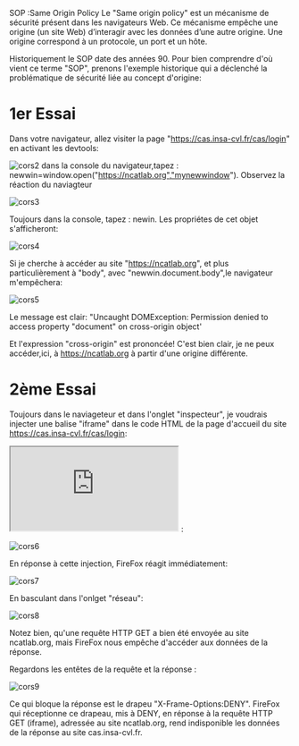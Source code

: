 SOP :Same Origin Policy
Le "Same origin policy" est un mécanisme de sécurité présent dans les navigateurs Web. Ce mécanisme empêche une origine (un site Web) d’interagir avec les données d’une autre origine. Une origine correspond à un protocole, un port et un hôte.

Historiquement le SOP date des années 90. Pour bien comprendre d'où vient ce terme "SOP", prenons l'exemple historique qui a déclenché la problématique de sécurité liée au concept d'origine:

# 1er Essai
Dans votre navigateur, allez visiter la page "https://cas.insa-cvl.fr/cas/login" en activant les devtools:

![cors2](https://github.com/adell2024/intro_securite_info/assets/159798073/73b37231-999d-4c57-a060-8830ae1991e7)
dans la console du navigateur,tapez : newwin=window.open("https://ncatlab.org","mynewwindow"). Observez la réaction du naviagteur

![cors3](https://github.com/adell2024/intro_securite_info/assets/159798073/2a489209-7487-4c45-b03f-8b79abbbd9ff)

Toujours dans la console, tapez : newin. Les propriétes de cet objet s'afficheront:

![cors4](https://github.com/adell2024/intro_securite_info/assets/159798073/5685f0d0-9661-4fe4-a82a-af744c6ced94)

Si je cherche à accéder au site "https://ncatlab.org", et plus particulièrement à "body", avec "newwin.document.body",le navigateur m'empêchera:

![cors5](https://github.com/adell2024/intro_securite_info/assets/159798073/ee4d4731-18d5-4bd4-a617-0022976cfcd9)

Le message est clair: "Uncaught DOMException: Permission denied to access property "document" on cross-origin object'

Et l'expression "cross-origin" est prononcée! C'est bien clair, je ne peux accéder,ici, à https://ncatlab.org à partir d'une origine différente.

# 2ème Essai
Toujours dans le naviageteur et dans l'onglet "inspecteur", je voudrais injecter une balise "iframe" dans le code HTML de la page d'accueil du site https://cas.insa-cvl.fr/cas/login:

<iframe src="https://ncatlab.org" title="W3Schools Free Online Web Tutorials"></iframe> :

![cors6](https://github.com/adell2024/intro_securite_info/assets/159798073/6a8de0ea-0585-40e1-a804-1d9a18c5b1e5)

En réponse à cette injection, FireFox réagit immédiatement:

![cors7](https://github.com/adell2024/intro_securite_info/assets/159798073/4199be0d-acdf-4eb6-9b72-49e145870d92)

En basculant dans l'onlget "réseau":

![cors8](https://github.com/adell2024/intro_securite_info/assets/159798073/5455f7dd-f48a-409d-8701-8463b9f1e142)

Notez bien, qu'une requête HTTP GET a bien été envoyée au site ncatlab.org, mais FireFox nous empêche d'accéder aux données de la réponse.

Regardons les entêtes de la requête et la réponse :

![cors9](https://github.com/adell2024/intro_securite_info/assets/159798073/65e19308-ab57-4d62-8d7f-0b7cfb8d56f3)

Ce qui bloque la réponse est le drapeu "X-Frame-Options:DENY". FireFox qui réceptionne ce drapeau, mis à DENY, en réponse à la requête HTTP GET (iframe), adressée au site ncatlab.org, rend indisponible les données de la réponse au site cas.insa-cvl.fr.
